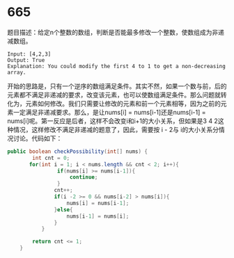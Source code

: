 # 665

题目描述：给定n个整数的数组，判断是否能最多修改一个整数，使数组成为非递减数组。

```
Input: [4,2,3]
Output: True
Explanation: You could modify the first 4 to 1 to get a non-decreasing array.
```

开始的思路是，只有一个逆序的数组满足条件。其实不然，如果一个数与前，后的元素都不满足非递减的要求，改变该元素，也可以使数组满足条件。那么问题就转化为，元素如何修改。我们只需要让修改的元素和前一个元素相等，因为之前的元素一定满足非递减要求。那么，是让nums[i] = nums[i-1]还是nums[i-1] = nums[i]呢。第一反应是后者，这样不会改变i和i+1的大小关系，但如果是3 4 2这种情况，这样修改不满足非递减的题意了，因此，需要按 i - 2与 i的大小关系分情况讨论。代码如下：

```java
public boolean checkPossibility(int[] nums) {
        int cnt = 0;
       for(int i = 1; i < nums.length && cnt < 2; i++){
                if(nums[i] >= nums[i-1]){
                    continue;
                }
               cnt++;
               if(i -2 >= 0 && nums[i-2] > nums[i]){
                   nums[i] = nums[i-1];
               }else{
                   nums[i-1] = nums[i];
               }
           }

        return cnt <= 1;
    }
```

